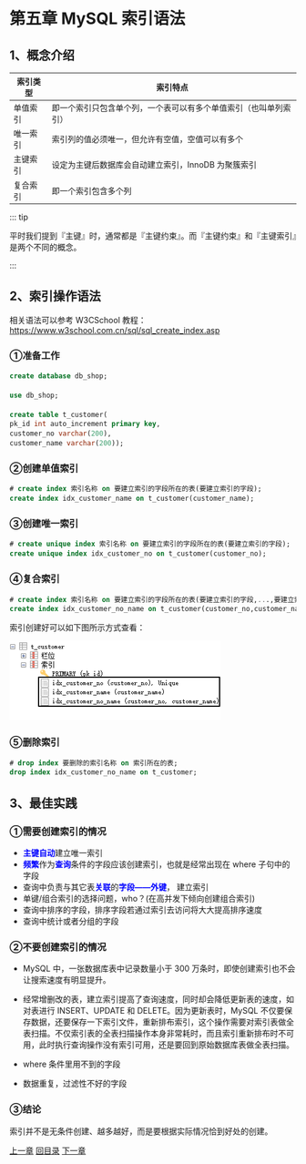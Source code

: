 # 第五章 MySQL 索引语法

## 1、概念介绍

| 索引类型 | 索引特点                                                     |
| -------- | ------------------------------------------------------------ |
| 单值索引 | 即一个索引只包含单个列，一个表可以有多个单值索引（也叫单列索引） |
| 唯一索引 | 索引列的值必须唯一，但允许有空值，空值可以有多个             |
| 主键索引 | 设定为主键后数据库会自动建立索引，InnoDB 为聚簇索引          |
| 复合索引 | 即一个索引包含多个列                                         |



::: tip

平时我们提到『主键』时，通常都是『主键约束』。而『主键约束』和『主键索引』是两个不同的概念。

:::



## 2、索引操作语法

相关语法可以参考 W3CSchool 教程：https://www.w3school.com.cn/sql/sql_create_index.asp



### ①准备工作

```sql
create database db_shop;

use db_shop;

create table t_customer(
pk_id int auto_increment primary key,
customer_no varchar(200),
customer_name varchar(200));
```



### ②创建单值索引

```sql
# create index 索引名称 on 要建立索引的字段所在的表(要建立索引的字段);
create index idx_customer_name on t_customer(customer_name);
```



### ③创建唯一索引

```sql
# create unique index 索引名称 on 要建立索引的字段所在的表(要建立索引的字段);
create unique index idx_customer_no on t_customer(customer_no);
```



### ④复合索引

```sql
# create index 索引名称 on 要建立索引的字段所在的表(要建立索引的字段,...,要建立索引的字段);
create index idx_customer_no_name on t_customer(customer_no,customer_name);
```



索引创建好可以如下图所示方式查看：

![images](./images/img001.png)



### ⑤删除索引

```sql
# drop index 要删除的索引名称 on 索引所在的表;
drop index idx_customer_no_name on t_customer;
```



## 3、最佳实践

### ①需要创建索引的情况

-  <span style="color:blue;font-weight:bold;">主键自动</span>建立唯一索引
-  <span style="color:blue;font-weight:bold;">频繁</span>作为<span style="color:blue;font-weight:bold;">查询</span>条件的字段应该创建索引，也就是经常出现在 where 子句中的字段
-  查询中负责与其它表<span style="color:blue;font-weight:bold;">关联</span>的<span style="color:blue;font-weight:bold;">字段——外键</span>， 建立索引
-  单键/组合索引的选择问题，who？(在高并发下倾向创建组合索引)
-  查询中排序的字段，排序字段若通过索引去访问将大大提高排序速度
-  查询中统计或者分组的字段



### ②不要创建索引的情况

- MySQL 中，一张数据库表中记录数量小于 300 万条时，即使创建索引也不会让搜索速度有明显提升。


- 经常增删改的表，建立索引提高了查询速度，同时却会降低更新表的速度，如对表进行 INSERT、UPDATE 和 DELETE。因为更新表时，MySQL 不仅要保存数据，还要保存一下索引文件，重新排布索引，这个操作需要对索引表做全表扫描。不仅索引表的全表扫描操作本身非常耗时，而且索引重新排布时不可用，此时执行查询操作没有索引可用，还是要回到原始数据库表做全表扫描。
- where 条件里用不到的字段
- 数据重复，过滤性不好的字段



### ③结论

索引并不是无条件创建、越多越好，而是要根据实际情况恰到好处的创建。



[上一章](../chapter04/index.html) [回目录](../index.html) [下一章](../chapter06/index.html)